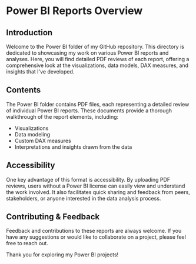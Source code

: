 # Power BI Reports Overview

## Introduction
Welcome to the Power BI folder of my GitHub repository. This directory is dedicated to showcasing my work on various Power BI reports and analyses. Here, you will find detailed PDF reviews of each report, offering a comprehensive look at the visualizations, data models, DAX measures, and insights that I've developed.

## Contents
The Power BI folder contains PDF files, each representing a detailed review of individual Power BI reports. These documents provide a thorough walkthrough of the report elements, including:

- Visualizations
- Data modeling
- Custom DAX measures
- Interpretations and insights drawn from the data

## Accessibility
One key advantage of this format is accessibility. By uploading PDF reviews, users without a Power BI license can easily view and understand the work involved. It also facilitates quick sharing and feedback from peers, stakeholders, or anyone interested in the data analysis process.

## Contributing & Feedback
Feedback and contributions to these reports are always welcome. If you have any suggestions or would like to collaborate on a project, please feel free to reach out.

Thank you for exploring my Power BI projects!
